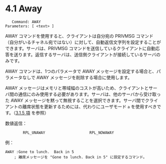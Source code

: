 # 4.1 Away

```
   Command: AWAY
Parameters: [ <text> ]
```

AWAY コマンドを使用すると、クライアントは自分宛の PRIVMSG コマンド（自分がいるチャネル宛ではない）に対して、自動返信文字列を設定することができます。サーバは、PRIVMSG コマンドを送信しているクライアントに自動応答を送ります。返信するサーバは、送信側クライアントが接続しているサーバのみです。

AWAY コマンドは、1つのパラメータで AWAY メッセージを設定する場合と、パラメータなしで AWAY メッセージを削除する場合に使用します。

AWAY メッセージはメモリと帯域幅のコストが高いため、クライアントとサーバ間の通信にのみ使用する必要があります。サーバは、他のサーバから受け取った AWAY メッセージを黙って無視することを選択できます。サーバ間でクライアントの離席状態を更新するためには、代わりにユーザモード `a` を使用すべきです。（[3.1.5 項](../message-details/user-mode-message.md) を参照）

数値返信：

```
        RPL_UNAWAY                    RPL_NOWAWAY
```

例：

```
AWAY :Gone to lunch.  Back in 5
    ; 離席メッセージを "Gone to lunch. Back in 5" に設定するコマンド。
```
